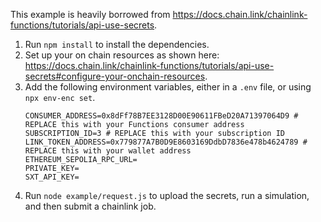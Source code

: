 This example is heavily borrowed from https://docs.chain.link/chainlink-functions/tutorials/api-use-secrets.
1. Run `npm install` to install the dependencies.
2. Set up your on chain resources as shown here: https://docs.chain.link/chainlink-functions/tutorials/api-use-secrets#configure-your-onchain-resources.
3. Add the following environment variables, either in a `.env` file, or using `npx env-enc set`.
    ```
    CONSUMER_ADDRESS=0x8dFf78B7EE3128D00E90611FBeD20A71397064D9 # REPLACE this with your Functions consumer address
    SUBSCRIPTION_ID=3 # REPLACE this with your subscription ID
    LINK_TOKEN_ADDRESS=0x779877A7B0D9E8603169DdbD7836e478b4624789 # REPLACE this with your wallet address
    ETHEREUM_SEPOLIA_RPC_URL=
    PRIVATE_KEY=
    SXT_API_KEY=
    ```
4. Run `node example/request.js` to upload the secrets, run a simulation, and then submit a chainlink job.